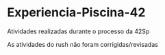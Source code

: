 # Experiencia-Piscina-42
Atividades realizadas durante o processo da 42Sp

As atividades do rush não foram corrigidas/revisadas
